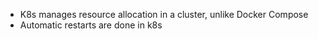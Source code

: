 - K8s manages resource allocation in a cluster, unlike Docker Compose
- Automatic restarts are done in k8s